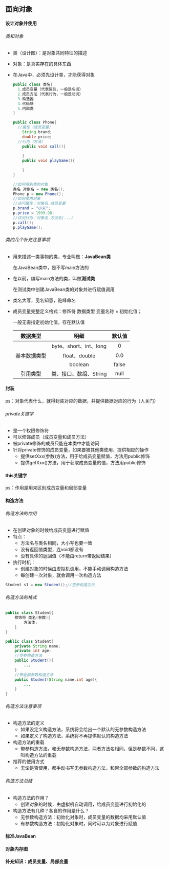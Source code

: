 ## 面向对象

#### 设计对象并使用

###### 类和对象

- 类（设计图）：是对象共同特征的描述

- 对象：是真实存在的具体东西

- 在Java中，必须先设计类，才能获得对象

  ```java
  public class 类名{
  	1.成员变量（代表属性，一般是名词）
  	2.成员方法（代表行为，一般是动词）
  	3.构造器
  	4.代码块
  	5.内部类
  }
  ```

  ```java
  public class Phone{
  	//属性（成员变量）
      String brand;
      double price;
  	//行为（方法）
      public void call(){
          
      }
      public void playGame(){
          
      }
  }
  ```

  ```java
  //如何得到类的对象
  类名 对象名 = new 类名();
  Phone p = new Phone();
  //如何使用对象
  //访问属性：对象名.成员变量
  p.brand = "小米";
  p.price = 1999.98;
  //访问行为：对象名.方法名(...)
  p.call();
  p.playGame();
  ```

###### 类的几个补充注意事项

- 用来描述一类事物的类，专业叫做：**JavaBean类**

  在JavaBean类中，是不写main方法的

- 在以前，编写main方法的类，叫做**测试类**

  在测试类中创建JavaBean类的对象并进行赋值调用

- 类名大写，见名知意，驼峰命名

- 成员变量完整定义格式：修饰符   数据类型 变量名称  = 初始化值；

  一般无需指定初始化值，存在默认值

  |   数据类型   |          明细          | 默认值 |
    | :----------: | :--------------------: | :----: |
  |              | byte、short、int、long |   0    |
  | 基本数据类型 |     float、double      |  0.0   |
  |              |        boolean         | false  |
  |   引用类型   | 类、接口、数组、String |  null  |



#### 封装
ps：对象代表什么，就得封装对应的数据，并提供数据对应的行为（人关门）

###### private关键字

- 是一个权限修饰符
- 可以修饰成员（成员变量和成员方法）
- 被private修饰的成员只能在本类中才能访问
- 针对private修饰的成员变量，如果要被其他类使用，提供相应的操作
  - 提供setXxx(参数)方法，用于给成员变量赋值，方法用public修饰
  - 提供getXxx()方法，用于获取成员变量的值，方法用public修饰

#### this关键字
ps：作用是用来区别成员变量和局部变量
#### 构造方法
###### 构造方法的作用

- 在创建对象的时候给成员变量进行赋值
- 特点：
  - 方法名与类名相同，大小写也要一致
  - 没有返回值类型，连void都没有
  - 没有具体的返回值（不能由return带返回结果）
- 执行时机：
  - 创建对象的时候由虚拟机调用，不能手动调用构造方法
  - 每创建一次对象，就会调用一次构造方法

```java
Student s1 = new Student();//空参构造方法
```

###### 构造方法的格式

```java
public class Student{
    修饰符 类名(参数){
        方法体;
    }
}
```

```java
public class Student{
    private String name;
    private int age;
    //空参构造方法
    public Student(){
        ...
    }
    //带全部参数构造方法
    public Student(String name,int age){
        ...
    }
}
```

###### 构造方法注意事项

- 构造方法的定义
  - 如果没定义构造方法，系统将会给出一个默认的无参数构造方法
  - 如果定义了构造方法，系统将不再提供默认的构造方法
- 构造方法的重载
  - 带参构造方法，和无参数构造方法，两者方法名相同，但是参数不同，这叫构造方法的重载
- 推荐的使用方式
  - 无论是否使用，都手动书写无参数构造方法，和带全部参数的构造方法

###### 构造方法总结

- 构造方法的作用？
  - 创建对象的时候，由虚拟机自动调用，给成员变量进行初始化的
- 构造方法有几种？各自的作用是什么？
  - 无参数构造方法：初始化对象时，成员变量的数据均采用默认值
  - 有参数构造方法：初始化对象时，同时可以为对象进行赋值

#### 标准JavaBean

#### 对象内存图

#### 补充知识：成员变量、局部变量